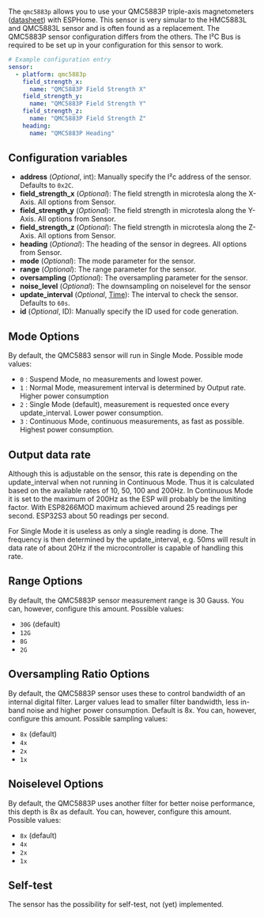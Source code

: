 The `qmc5883p` allows you to use your QMC5883P triple-axis magnetometers
([datasheet](https://www.lcsc.com/datasheet/C2847467.pdf)) with
ESPHome. This sensor is very simular to the HMC5883L and QMC5883L sensor and is often found
as a replacement. The QMC5883P sensor configuration differs from the others. The I²C Bus is required
to be set up in your configuration for this sensor to work.

```yaml
# Example configuration entry
sensor:
  - platform: qmc5883p
    field_strength_x:
      name: "QMC5883P Field Strength X"
    field_strength_y:
      name: "QMC5883P Field Strength Y"
    field_strength_z:
      name: "QMC5883P Field Strength Z"
    heading:
      name: "QMC5883P Heading"
```

## Configuration variables

- **address** (*Optional*, int): Manually specify the I²c address of the sensor. Defaults to `0x2C`.
- **field_strength_x** (*Optional*): The field strength in microtesla along the X-Axis. All options from
  Sensor.
- **field_strength_y** (*Optional*): The field strength in microtesla along the Y-Axis. All options from
  Sensor.
- **field_strength_z** (*Optional*): The field strength in microtesla along the Z-Axis. All options from
  Sensor.
- **heading** (*Optional*): The heading of the sensor in degrees. All options from
  Sensor.
- **mode** (*Optional*): The mode parameter for the sensor.
- **range** (*Optional*): The range parameter for the sensor.
- **oversampling** (*Optional*): The oversampling parameter for the sensor.
- **noise_level** (*Optional*): The downsampling on noiselevel for the sensor
- **update_interval** (*Optional*, [Time](#config-time)): The interval to check the sensor. Defaults to `60s`.
- **id** (*Optional*, ID): Manually specify the ID used for code generation.

## Mode Options

By default, the QMC5883 sensor will run in Single Mode. Possible mode values:

- `0` : Suspend Mode, no measurements and lowest power.
- `1` : Normal Mode, measurement interval is determined by Output rate. Higher power consumption
- `2` : Single Mode (default), measurement is requested once every update_interval. Lower power consumption.
- `3` : Continuous Mode, continuous measurements, as fast as possible. Highest power consumption.

## Output data rate

Although this is adjustable on the sensor, this rate is depending on the update_interval when not running in Continuous Mode.
Thus it is calculated based on the available rates of 10, 50, 100 and 200Hz.
In Continuous Mode it is set to the maximum of 200Hz as the ESP will probably be the limiting factor.
With ESP8266MOD maximum achieved around 25 readings per second. ESP32S3 about 50 readings per second.

For Single Mode it is useless as only a single reading is done. The frequency is then determined by the 
update_interval, e.g. 50ms will result in  data rate of about 20Hz if the microcontroller is capable of
handling this rate. 

## Range Options

By default, the QMC5883P sensor measurement range is 30 Gauss. You can, however,
configure this amount. Possible values:

- `30G` (default)
- `12G`
- `8G`
- `2G`

## Oversampling Ratio Options

By default, the QMC5883P sensor uses these to control bandwidth of an internal digital filter. Larger values
lead to smaller filter bandwidth, less in-band noise and higher power consumption. Default is 8x. You can, however,
configure this amount. Possible sampling values:

- `8x` (default)
- `4x`
- `2x`
- `1x`

## Noiselevel  Options

By default, the QMC5883P uses another filter for better noise performance, this depth is 8x as default.
You can, however, configure this amount. Possible values:

- `8x` (default)
- `4x`
- `2x`
- `1x`

## Self-test

The sensor has the possibility for self-test, not (yet) implemented.
